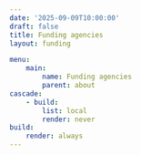 ```yaml
---
date: '2025-09-09T10:00:00'
draft: false
title: Funding agencies
layout: funding

menu:
    main:
        name: Funding agencies
        parent: about
cascade:
    - build:
        list: local
        render: never
build:
    render: always
---
```



